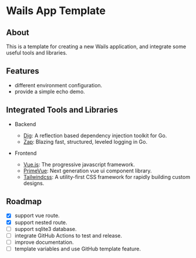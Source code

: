 # Wails App Template

## About

This is a template for creating a new Wails application, and integrate some useful tools and libraries.

## Features

- different environment configuration.
- provide a simple echo demo.

## Integrated Tools and Libraries

- Backend
    - [Dig](https://github.com/uber-go/dig): A reflection based dependency injection toolkit for Go.
    - [Zap](https://github.com/uber-go/zap): Blazing fast, structured, leveled logging in Go.

- Frontend
    - [Vue.js](https://vuejs.org/): The progressive javascript framework.
    - [PrimeVue](https://primevue.org/): Next generation vue ui component library.
    - [Tailwindcss](https://tailwindcss.com/): A utility-first CSS framework for rapidly building custom designs.

## Roadmap

- [x] support vue route.
- [x] support nested route.
- [ ] support sqlite3 database.
- [ ] integrate GitHub Actions to test and release.
- [ ] improve documentation.
- [ ] template variables and use GitHub template feature.
